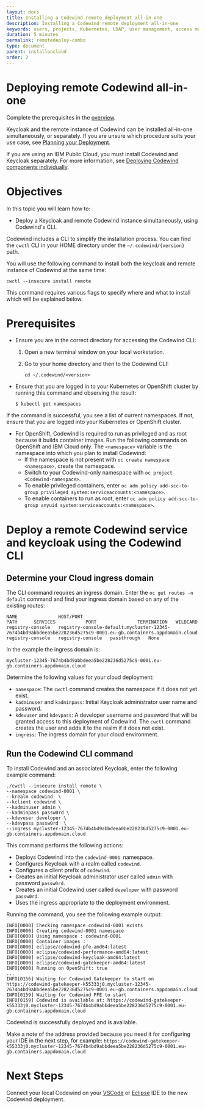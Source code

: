 ```yaml
---
layout: docs
title: Installing a Codewind remote deployment all-in-one
description: Installing a Codewind remote deployment all-in-one
keywords: users, projects, Kubernetes, LDAP, user management, access management, login, deployment, pod, security, securing cloud connection, remote deployment of Codewind
duration: 5 minutes
permalink: remotedeploy-combo
type: document
parent: installoncloud
order: 2
---
```


# Deploying remote Codewind all-in-one

Complete the prerequisites in the [overview](remote-overview.html).

Keycloak and the remote instance of Codewind can be installed all-in-one simultaneously, or separately. If you are unsure which procedure suits your use case, see [Planning your Deployment](remote-overview.html).

If you are using an IBM Public Cloud, you must install Codewind and Keycloak separately. For more information, see [Deploying Codewind components individually](remotedeploy-single.html). 

# Objectives

In this topic you will learn how to:

- Deploy a Keycloak and remote Codewind instance simultaneously, using Codewind's CLI.

Codewind includes a CLI to simplify the installation process. You can find the `cwctl` CLI in your HOME directory under the `~/.codewind/{version}` path.

You will use the following command to install both the keycloak and remote instance of Codewind at the same time: 

`cwctl --insecure install remote` 

This command requires various flags to specify where and what to install which will be explained below.

# Prerequisites

- Ensure you are in the correct directory for accessing the Codewind CLI:

  1.  Open a new terminal window on your local workstation.
  2.  Go to your home directory and then to the Codewind CLI:

      ```
      cd ~/.codewind/<version>
      ```

- Ensure that you are logged in to your Kubernetes or OpenShift cluster by running this command and observing the result:

  ```
  $ kubectl get namespaces
  ```

If the command is successful, you see a list of current namespaces. If not, ensure that you are logged into your Kubernetes or OpenShift cluster.

- For OpenShift, Codewind is required to run as privileged and as root because it builds container images. Run the following commands on OpenShift and IBM Cloud only. The `<namespace>` variable is the namespace into which you plan to install Codewind:
    - If the namespace is not present with `oc create namespace <namespace>`, create the namespace.
    - Switch to your Codewind-only namespace with `oc project <Codewind-namespace>`.
    - To enable privileged containers, enter `oc adm policy add-scc-to-group privileged system:serviceaccounts:<namespace>`.
    - To enable containers to run as root, enter `oc adm policy add-scc-to-group anyuid system:serviceaccounts:<namespace>`.

# Deploy a remote Codewind service and keycloak using the Codewind CLI

## Determine your Cloud ingress domain

The CLI command requires an ingress domain. Enter the `oc get routes -n default` command and find your ingress domain based on any of the existing routes:

```
NAME               HOST/PORT                                                                                                          PATH      SERVICES           PORT               TERMINATION   WILDCARD
registry-console   registry-console-default.mycluster-12345-7674b4bd9abbdeea5be228236d5275c9-0001.eu-gb.containers.appdomain.cloud             registry-console   registry-console   passthrough   None
```

In the example the ingress domain is:

```
mycluster-12345-7674b4bd9abbdeea5be228236d5275c9-0001.eu-gb.containers.appdomain.cloud
```

Determine the following values for your cloud deployment:

- `namespace`: The `cwctl` command creates the namespace if it does not yet exist.
- `kadminuser` and `kadminpass`: Initial Keycloak administrator user name and password.
- `kdevuser` and `kdevpass`: A developer username and password that will be granted access to this deployment of Codewind. The `cwctl` command creates the user and adds it to the realm if it does not exist.
- `ingress`: The ingress domain for your cloud environment.

## Run the Codewind CLI command

To install Codewind and an associated Keycloak, enter the following example command:  
```
./cwctl --insecure install remote \
--namespace codewind-0001 \
--krealm codewind  \
--kclient codewind \
--kadminuser admin \
--kadminpass passw0rd \
--kdevuser developer \
--kdevpass passw0rd  \
--ingress mycluster-12345-7674b4bd9abbdeea0be228236d5275c9-0001.eu-gb.containers.appdomain.cloud
```

This command performs the following actions:
- Deploys Codewind into the `codewind-0001 `namespace.
- Configures Keycloak with a realm called `codewind`.
- Configures a client prefix of `codewind`.
- Creates an initial Keycloak administrator user called `admin` with password `passw0rd`.
- Creates an initial Codewind user called `developer` with password `passw0rd`.
- Uses the ingress appropriate to the deployment environment.

Running the command, you see the following example output:
```
INFO[0000] Checking namespace codewind-0001 exists
INFO[0000] Creating codewind-0001 namespace
INFO[0000] Using namespace : codewind-0001
INFO[0000] Container images :
INFO[0000] eclipse/codewind-pfe-amd64:latest
INFO[0000] eclipse/codewind-performance-amd64:latest
INFO[0000] eclipse/codewind-keycloak-amd64:latest
INFO[0000] eclipse/codewind-gatekeeper-amd64:latest
INFO[0000] Running on OpenShift: true
...
INFO[0156] Waiting for Codewind Gatekeeper to start on https://codewind-gatekeeper-k55333j0.mycluster-12345-7674b4bd9abbdeea5be228236d5275c9-0001.eu-gb.containers.appdomain.cloud
INFO[0159] Waiting for Codewind PFE to start
INFO[0159] Codewind is available at: https://codewind-gatekeeper-k55333j0.mycluster-12345-7674b4bd9abbdeea5be228236d5275c9-0001.eu-gb.containers.appdomain.cloud
```

Codewind is successfully deployed and is available.

Make a note of the address provided because you need it for configuring your IDE in the next step, for example: `https://codewind-gatekeeper-k55333j0.mycluster-12345-7674b4bd9abbdeea5be228236d5275c9-0001.eu-gb.containers.appdomain.cloud`   

# Next Steps

Connect your local Codewind on your [VSCode](remotedeploy-vscode.html) or [Eclipse](remotedeploy-eclipse.html) IDE to the new Codewind deployment.
